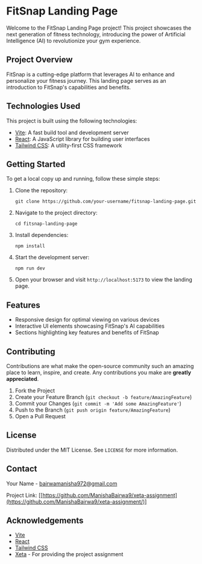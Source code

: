 # FitSnap Landing Page

Welcome to the FitSnap Landing Page project! This project showcases the next generation of fitness technology, introducing the power of Artificial Intelligence (AI) to revolutionize your gym experience.

## Project Overview

FitSnap is a cutting-edge platform that leverages AI to enhance and personalize your fitness journey. This landing page serves as an introduction to FitSnap's capabilities and benefits.

## Technologies Used

This project is built using the following technologies:

- [Vite](https://vitejs.dev/): A fast build tool and development server
- [React](https://reactjs.org/): A JavaScript library for building user interfaces
- [Tailwind CSS](https://tailwindcss.com/): A utility-first CSS framework

## Getting Started

To get a local copy up and running, follow these simple steps:

1. Clone the repository:
   ```
   git clone https://github.com/your-username/fitsnap-landing-page.git
   ```

2. Navigate to the project directory:
   ```
   cd fitsnap-landing-page
   ```

3. Install dependencies:
   ```
   npm install
   ```

4. Start the development server:
   ```
   npm run dev
   ```

5. Open your browser and visit `http://localhost:5173` to view the landing page.

## Features

- Responsive design for optimal viewing on various devices
- Interactive UI elements showcasing FitSnap's AI capabilities
- Sections highlighting key features and benefits of FitSnap

## Contributing

Contributions are what make the open-source community such an amazing place to learn, inspire, and create. Any contributions you make are **greatly appreciated**.

1. Fork the Project
2. Create your Feature Branch (`git checkout -b feature/AmazingFeature`)
3. Commit your Changes (`git commit -m 'Add some AmazingFeature'`)
4. Push to the Branch (`git push origin feature/AmazingFeature`)
5. Open a Pull Request

## License

Distributed under the MIT License. See `LICENSE` for more information.

## Contact

Your Name - [bairwamanisha972@gmail.com](mailto:bairwamanisha972@gmail.com)

Project Link: [[https://github.com/ManishaBairwa9/xeta-assignment](https://github.com/ManishaBairwa9/xeta-assignment/)]
## Acknowledgements

- [Vite](https://vitejs.dev/)
- [React](https://reactjs.org/)
- [Tailwind CSS](https://tailwindcss.com/)
- [Xeta](https://xeta.com) - For providing the project assignment
